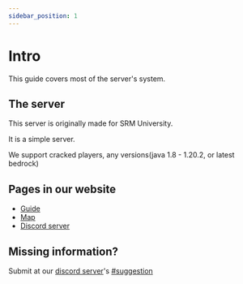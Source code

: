 ```yaml
---
sidebar_position: 1
---
```


# Intro

This guide covers most of the server's system.

## The server

This server is originally made for SRM University.

It is a simple server.

We support cracked players, any versions(java 1.8 - 1.20.2, or latest bedrock)

## Pages in our website

- [Guide](http://srmist.ddns.net)
- [Map](http://srmist.ddns.net/map)
- [Discord server](http://srmist.ddns.net/invite)

## Missing information?

Submit at our [discord server](http://srmist.ddns.net/invite)'s [#suggestion](https://discord.com/channels/1159889022731161630/1160994024526712923)